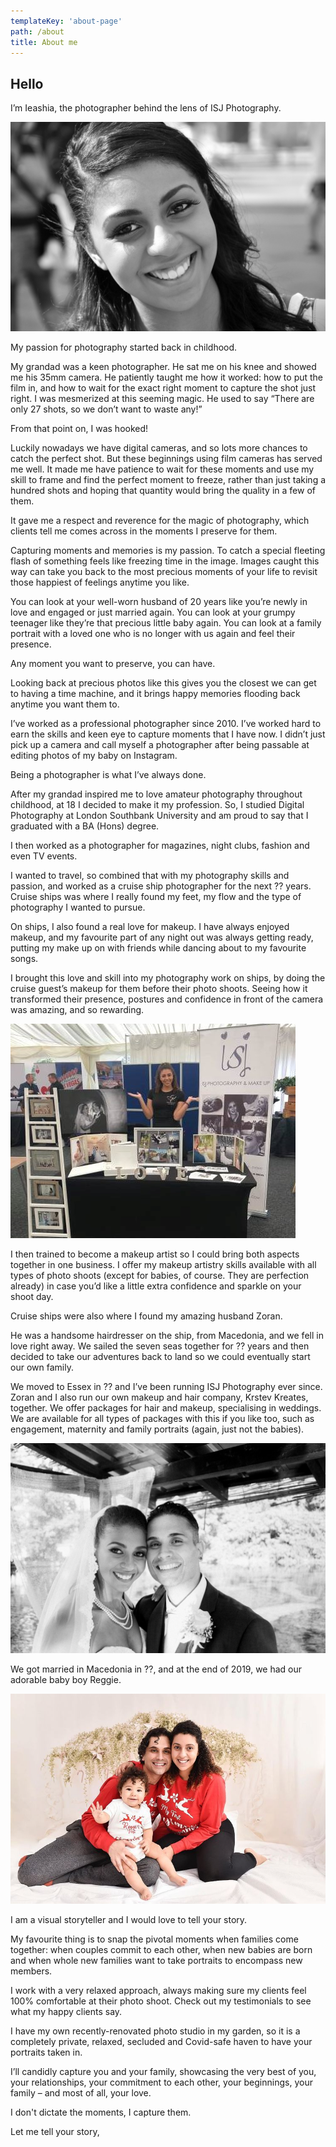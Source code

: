 ```yaml
---
templateKey: 'about-page'
path: /about
title: About me
---
```

## Hello

I’m Ieashia, the photographer behind the lens of ISJ Photography. 

![Ieashia](../../../static/img/about0.jpg)

My passion for photography started back in childhood. 

My grandad was a keen photographer. He sat me on his knee and showed me his 35mm camera. He patiently taught me how it worked: how to put the film in, and how to wait for the exact right moment to capture the shot just right. I was mesmerized at this seeming magic. He used to say “There are only 27 shots, so we don’t want to waste any!” 

From that point on, I was hooked! 

Luckily nowadays we have digital cameras, and so lots more chances to catch the perfect shot. But these beginnings using film cameras has served me well. It made me have patience to wait for these moments and use my skill to frame and find the perfect moment to freeze, rather than just taking a hundred shots and hoping that quantity would bring the quality in a few of them. 

It gave me a respect and reverence for the magic of photography, which clients tell me comes across in the moments I preserve for them. 

Capturing moments and memories is my passion. To catch a special fleeting flash of something feels like freezing time in the image. Images caught this way can take you back to the most precious moments of your life to revisit those happiest of feelings anytime you like.  

You can look at your well-worn husband of 20 years like you’re newly in love and engaged or just married again. You can look at your grumpy teenager like they’re that precious little baby again. You can look at a family portrait with a loved one who is no longer with us again and feel their presence. 

Any moment you want to preserve, you can have. 

Looking back at precious photos like this gives you the closest we can get to having a time machine, and it brings happy memories flooding back anytime you want them to.

I’ve worked as a professional photographer since 2010. I’ve worked hard to earn the skills and keen eye to capture moments that I have now. I didn’t just pick up a camera and call myself a photographer after being passable at editing photos of my baby on Instagram. 

Being a photographer is what I’ve always done. 

After my grandad inspired me to love amateur photography throughout childhood, at 18 I decided to make it my profession. So, I studied Digital Photography at London Southbank University and am proud to say that I graduated with a BA (Hons) degree. 

I then worked as a photographer for magazines, night clubs, fashion and even TV events. 

I wanted to travel, so combined that with my photography skills and passion, and worked as a cruise ship photographer for the next ?? years. Cruise ships was where 
I really found my feet, my flow and the type of photography I wanted to pursue. 

On ships, I also found a real love for makeup. I have always enjoyed makeup, and my favourite part of any night out was always getting ready, putting my make up on with friends while dancing about to my favourite songs. 

I brought this love and skill into my photography work on ships, by doing the cruise guest’s makeup for them before their photo shoots. Seeing how it transformed their presence, postures and confidence in front of the camera was amazing, and so rewarding. 

![ISJ Photography and Makeup](../../../static/img/about1.jpg)

I then trained to become a makeup artist so I could bring both aspects together in one business. I offer my makeup artistry skills available with all types of photo shoots (except for babies, of course. They are perfection already) in case you’d like a little extra confidence and sparkle on your shoot day.

Cruise ships were also where I found my amazing husband Zoran. 

He was a handsome hairdresser on the ship, from Macedonia, and we fell in love right away. We sailed the seven seas together for ?? years and then decided to take our adventures back to land so we could eventually start our own family. 

We moved to Essex in ??  and I’ve been running ISJ Photography ever since. Zoran and I also run our own makeup and hair company, Krstev Kreates, together. We offer packages for hair and makeup, specialising in weddings. We are available for all types of packages with this if you like too, such as engagement, maternity and family portraits (again, just not the babies). 

![Ieashia and Zoran](../../../static/img/about2.jpg)

We got married in Macedonia in ??, and at the end of 2019, we had our adorable baby boy Reggie. 

![Baby Reggie](../../../static/img/ieashia.jpg)

I am a visual storyteller and I would love to tell your story. 

My favourite thing is to snap the pivotal moments when families come together: when couples commit to each other, when new babies are born and when whole new families want to take portraits to encompass new members.

I work with a very relaxed approach, always making sure my clients feel 100% comfortable at their photo shoot. Check out my testimonials to see what my happy clients say.

I have my own recently-renovated photo studio in my garden, so it is a completely private, relaxed, secluded and Covid-safe haven to have your portraits taken in. 

I’ll candidly capture you and your family, showcasing the very best of you, your relationships, your commitment to each other, your beginnings, your family – and most of all, your love.

I don't dictate the moments, I capture them.

Let me tell your story,

